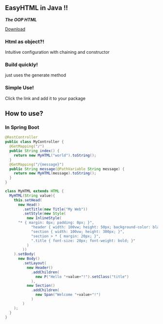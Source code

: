 ## EasyHTML in Java !!
**_The OOP HTML_**

[Download](https://drive.google.com/file/d/16-1hhxZbPNS8SpH4bxGtDs1Pp6A1jMku/view?usp=drive_link)

### Html as object?!
Intuitive configuration with chaining and constructor
### Build quickly!
just uses the generate method
### Simple Use!
Click the link and add it to your package

## How to use?
### In Spring Boot
```java
@RestController
public class MyController {
  @GetMapping("/")
  public String index() {
    return new MyHTML("world").toString();
  }
  @GetMapping("/{message}")
  public String message(@PathVariable String message) {
    return new MyHTML(message).toString();
  }
}

class MyHTML extends HTML {
  MyHTML(String value){
    this.setHead(
      new Head()
        .setTitle(new Title("My Web"))
        .setStyle(new Style(
          new InlineStyle(
      "* { margin: 0px; padding: 0px; }",
            "header { width: 100vw; height: 50px; background-color: black; color: white; text-align: center; line-height: 50px; }",
            "section { width: 100vw; height: 300px; }",
            "section > * { margin: 20px; }",
            ".title { font-size: 20px; font-weight: bold; }"
          )
        ))
    ).setBody(
      new Body()
        .setLayout(
          new Header()
            .addChildren(
              new P("Hello "+value+"!").setClass("title")
            ),
          new Section()
            .addChildren(
              new Span("Welcome "+value+"!")
            )
        )
    );
  }
}
```
